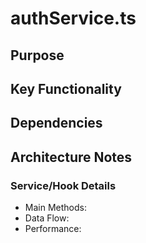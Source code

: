 # authService.ts

## Purpose

## Key Functionality

## Dependencies

## Architecture Notes

### Service/Hook Details
- Main Methods: 
- Data Flow: 
- Performance: 

